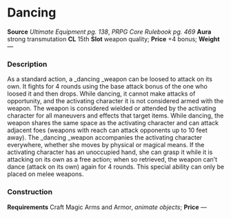 ﻿---
name: "Dancing"
type: "weapon_quality"
price: "+4 bonus"
description: |
  "As a standard action, a _dancing _weapon can be loosed to attack on its own. It fights for 4 rounds using the base attack bonus of the one who loosed it and then drops. While dancing, it cannot make attacks of opportunity, and the activating character it is not considered armed with the weapon. The weapon is considered wielded or attended by the activating character for all maneuvers and effects that target items. While dancing, the weapon shares the same space as the activating character and can attack adjacent foes (weapons with reach can attack opponents up to 10 feet away). The _dancing _weapon accompanies the activating character everywhere, whether she moves by physical or magical means. If the activating character has an unoccupied hand, she can grasp it while it is attacking on its own as a free action; when so retrieved, the weapon can’t dance (attack on its own) again for 4 rounds. This special ability can only be placed on melee weapons."
---

#  Dancing

**Source** _Ultimate Equipment pg. 138_, _PRPG Core Rulebook pg. 469_
**Aura** strong transmutation **CL** 15th
**Slot** weapon quality; **Price** +4 bonus; **Weight** —

### Description

As a standard action, a _dancing _weapon can be loosed to attack on its own. It fights for 4 rounds using the base attack bonus of the one who loosed it and then drops. While dancing, it cannot make attacks of opportunity, and the activating character it is not considered armed with the weapon. The weapon is considered wielded or attended by the activating character for all maneuvers and effects that target items. While dancing, the weapon shares the same space as the activating character and can attack adjacent foes (weapons with reach can attack opponents up to 10 feet away). The _dancing _weapon accompanies the activating character everywhere, whether she moves by physical or magical means. If the activating character has an unoccupied hand, she can grasp it while it is attacking on its own as a free action; when so retrieved, the weapon can’t dance (attack on its own) again for 4 rounds. This special ability can only be placed on melee weapons.

### Construction

**Requirements** Craft Magic Arms and Armor, _animate objects_; **Price** —